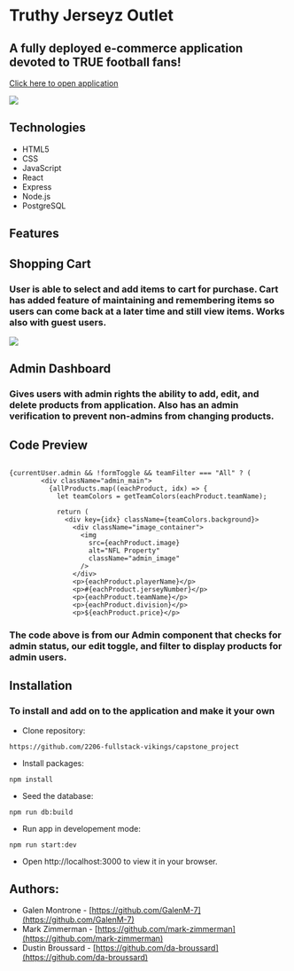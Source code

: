 
# Truthy Jerseyz Outlet
## A fully deployed e-commerce application devoted to TRUE football fans!
[Click here to open application](http://truthy-jerseyz-outlet.herokuapp.com/)

![](https://user-images.githubusercontent.com/106874888/186734195-77920e4f-0c34-47ad-83a6-04ce6bad2c27.png)

## Technologies
- HTML5
- CSS
- JavaScript
- React
- Express
- Node.js
- PostgreSQL

## Features

## Shopping Cart
### User is able to select and add items to cart for purchase.  Cart has added feature of maintaining and remembering items so users can come back at a later time and still view items.  Works also with guest users.

![](https://user-images.githubusercontent.com/106874888/186735421-0174d742-df5d-48f3-a3ca-f9e7af549c34.gif)

## Admin Dashboard
### Gives users with admin rights the ability to add, edit, and delete products from application.  Also has an admin verification to prevent non-admins from changing products.  

## Code Preview
```

{currentUser.admin && !formToggle && teamFilter === "All" ? (
        <div className="admin_main">
          {allProducts.map((eachProduct, idx) => {
            let teamColors = getTeamColors(eachProduct.teamName);

            return (
              <div key={idx} className={teamColors.background}>
                <div className="image_container">
                  <img
                    src={eachProduct.image}
                    alt="NFL Property"
                    className="admin_image"
                  />
                </div>
                <p>{eachProduct.playerName}</p>
                <p>#{eachProduct.jerseyNumber}</p>
                <p>{eachProduct.teamName}</p>
                <p>{eachProduct.division}</p>
                <p>${eachProduct.price}</p>
```
### The code above is from our Admin component that checks for admin status, our edit toggle, and filter to display products for admin users.

## Installation 
### To install and add on to the application and make it your own 
- Clone repository:
```
https://github.com/2206-fullstack-vikings/capstone_project
```
- Install packages:
```
npm install
```
- Seed the database:
```
npm run db:build
```
- Run app in developement mode:
```
npm run start:dev
```
- Open http://localhost:3000 to view it in your browser.

## Authors:

- Galen Montrone - [https://github.com/GalenM-7](https://github.com/GalenM-7)
- Mark Zimmerman - [https://github.com/mark-zimmerman](https://github.com/mark-zimmerman)
- Dustin Broussard - [https://github.com/da-broussard](https://github.com/da-broussard)
